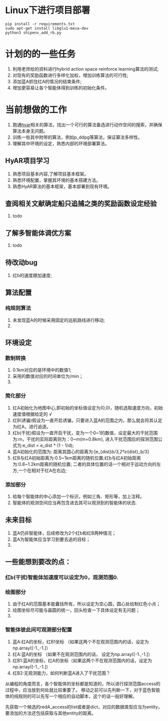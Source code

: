 <!--
 * @Author: gongweijing 876887913@qq.com
 * @Date: 2023-12-04 13:33:29
 * @LastEditors: gongweijing 876887913@qq.com
 * @LastEditTime: 2023-12-06 11:29:03
 * @FilePath: /gongweijing/Ship_New/readme.md
 * @Description: 这是默认设置,请设置`customMade`, 打开koroFileHeader查看配置 进行设置: https://github.com/OBKoro1/koro1FileHeader/wiki/%E9%85%8D%E7%BD%AE
-->
# Linux下进行项目部署
```
pip install -r requirements.txt
sudo apt-get install libglu1-mesa-dev
python3 shipenv_add_rb.py
```
# 计划的的一些任务
1. 利用老师给的资料进行hybrid action space reinforce learning算法的测试;
2. 对现有的奖励函数进行多样化加权，增加训练算法的可行性;
3. 添加蓝A抓住红A的情况的结束条件;
4. 增加更容易让各个智能体得到训练的初始化条件。

# 当前想做的工作
1. 跑通[hyar](https://zhuanlan.zhihu.com/p/596495689)相关的算法，找出一个可行的算法备选进行动作空间的搜索，并确保算法本身无问题。
2. 训练一些其中附带的算法，例如p_ddpg等算法，保证算法多样性。
3. 理解其中环境的设定，熟悉内部的环境部署算法。

## HyAR项目学习
1. 熟悉项目基本内容,了解项目基本框架。
2. 熟悉环境配置，掌握其环境的基本搭建方法。
3. 熟悉HyAR算法的基本框架，基本部署到现有环境。

## 查阅相关文献确定船只追捕之类的奖励函数设定经验
1. todo

## 了解多智能体调优方案
1. todo

## 待改动bug
1. 红b的速度跟加速度;

## 算法配置
### 纯规则算法
1. 未发现蓝A的时候采用固定的巡航路线进行移动;
2. 

## 环境设定
### 数制转换
1. 0.1km对应的是环境中的数值1;
2. 采用的数值对应的时间单位为/min；
3. 

### 简化部分
1. 红A初始化为地图中心,即初始的坐标值设定为(0,0)，随机选取速度方向，初始速度值根据给定的 √
1. 红B(诱骗)假设为一直开启诱骗，只要进入蓝A的范围之内，那么就会将其认定为红A，进行追逐。 
2. 红b(干扰)假设为一直开启干扰，变为一个0~1的数值，设定最大的干扰范围为:m，干扰的实际距离则为：0~m(m=0.8km),
进入干扰范围后的探测范围公式为:e_dist = e_dist * (1 - 1/d);
3. 蓝A初始化的范围为: 距离其圆心的距离为:[e_{dist}_b/3,2*e_{dist}_b/3]
4. 红B与红A初始距离为:0.5~1km距离的随机位置;红b与红A初始距离为:0.8~1.2km距离的随机位置;
二者的具体位置的话一个相对于运动方向的左方,一个在相对于红A在右边;


### 添加部分
1. 给每个智能体的中心添加一个标识，例如三角、矩形等，加上注释。
2. 智能体的观测空间应当再包含进去其可以观测到的智能体的状态.

## 未来目标
1. 蓝A仍非智能体，后续修改为2个红b和红B两种情况；
2. 蓝A为智能体应当学习到要去追的目标；
3. 


## 一些能想到要改的点：
### 红b(干扰)智能体加速度可以设定为0，观测范围0.

### 绘图部分
1. 由于红A的范围基本能囊括所有，所以设定为空心圆，圆心处绘制红色小点；
2. 绘图坐标尽可能与画圆的统一，回头检查一下具体设定有无问题；
3. 

### 智能体彼此间可观测部分配置
1. 蓝A:红A的坐标，红B1坐标  （如果这两个不在观测范围内的话，设定为np.array([-1.,-1.]）
2. 红A:蓝A的坐标            （如果不在观测范围内的话，      设定为np.array([-1.,-1.]）
3. 红B1:蓝A的坐标，红A的坐标（如果这两个不在观测范围内的话，设定为np.array([-1.,-1.]）
4. 红B2:无观测能力，如何判断蓝A进入了干扰范围？

从编程的角度而言，各个智能体的坐标都是知道的，所以进行探测范围access的过程中，应当放到何处就比较重要了。 移动之前可以先判断一下，对于蓝色智能体的纯规则的可以先写一个相应的自动脚本，这个的话一般好理解。

先获取一个候选的redA_access的list或者是dict，对应的数据类型应当为entity，要添加的方法还包括获取与其他entity的距离。